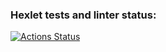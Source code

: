 ### Hexlet tests and linter status:
[![Actions Status](https://github.com/AliUmarov/frontend-project-44/workflows/hexlet-check/badge.svg)](https://github.com/AliUmarov/frontend-project-44/actions)